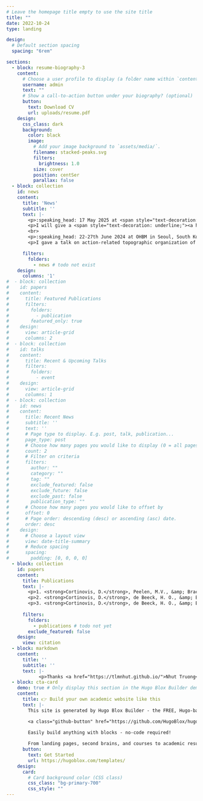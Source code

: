 ```yaml
---
# Leave the homepage title empty to use the site title
title: ""
date: 2022-10-24
type: landing

design:
  # Default section spacing
  spacing: "6rem"

sections:
  - block: resume-biography-3
    content:
      # Choose a user profile to display (a folder name within `content/authors/`)
      username: admin
      text: ""
      # Show a call-to-action button under your biography? (optional)
      button:
        text: Download CV
        url: uploads/resume.pdf
    design:
      css_class: dark
      background:
        color: black
        image:
          # Add your image background to `assets/media/`.
          filename: stacked-peaks.svg
          filters:
            brightness: 1.0
          size: cover
          position: centSer
          parallax: false
  - block: collection
    id: news
    content:
      title: 'News'
      subtitle: ''
      text: |-
        <p>:speaking_head: 17 May 2025 at <span style="text-decoration: underline;"><a href="https://www.visionsciences.org/">VSS</a></span> in St Pete Beach, Florida, US :loudspeaker:</p>
        <p>I will give a <span style="text-decoration: underline;"><a href="https://www.visionsciences.org/presentation/?id=1910">talk</a></span> on object dimensions underlying food selectivity in visual cortex.</p>      
        <br>
        <p>:speaking_head: 22-27th June 2024 at OHBM in Seoul, South Korea :loudspeaker:</p>
        <p>I gave a talk on action-related topographic organization of category-selectivity in visual cortex and in artificial neural networks.</p>

      filters:
        folders:
          - news # todo not exist
    design:
      columns: '1'
#  - block: collection
#    id: papers
#    content:
#      title: Featured Publications
#      filters:
#        folders:
#          - publication
#        featured_only: true
#    design:
#      view: article-grid
#      columns: 2
#  - block: collection
#    id: talks
#    content:
#      title: Recent & Upcoming Talks
#      filters:
#        folders:
#          - event
#    design:
#      view: article-grid
#      columns: 1
#  - block: collection
#    id: news
#    content:
#      title: Recent News
#      subtitle: ''
#      text: ''
#      # Page type to display. E.g. post, talk, publication...
#      page_type: post
#      # Choose how many pages you would like to display (0 = all pages)
#      count: 2
#      # Filter on criteria
#      filters:
#        author: ""
#        category: ""
#        tag: ""
#        exclude_featured: false
#        exclude_future: false
#        exclude_past: false
#        publication_type: ""
#      # Choose how many pages you would like to offset by
#      offset: 0
#      # Page order: descending (desc) or ascending (asc) date.
#      order: desc
#    design:
#      # Choose a layout view
#      view: date-title-summary
#      # Reduce spacing
#      spacing:
#        padding: [0, 0, 0, 0]
  - block: collection
    id: papers
    content:
      title: Publications
      text: |-
        <p>1. <strong>Cortinovis, D.</strong>, Peelen, M.V., &amp; Bracci, S. (2025). Tool Representations in Human Visual Cortex. <em>Journal of Cognitive Neuroscience.</em> [<span style="text-decoration: underline;"><a href="https://direct.mit.edu/jocn/article/37/3/515/125486">Paper</a></span>]</p>
        <p>2. <strong>Cortinovis, D.</strong>, de Beeck, H. O., &amp; Bracci, S. (2023). The role of action-related properties in shaping the object space in the biological and artificial brain. <em>Journal of Vision, 23(9), 4868-4868.</em> [<span style="text-decoration: underline;"><a href="https://jov.arvojournals.org/article.aspx?articleid=2791637">Abstract</a></span>]</p>
        <p>3. <strong>Cortinovis, D.</strong>, de Beeck, H. O., &amp; Bracci, S. (2021). The organization of body-parts representations in Deep Convolutional Neural Networks. <em>Perception, 50(1_SUPPL), 123-123.</em></p>
      
      filters:
        folders:
          - publications # todo not yet
        exclude_featured: false
    design:
      view: citation
  - block: markdown
    content:
      title: ''
      subtitle: ''
      text: |-
            <p>Thanks <a href="https://tlmnhut.github.io/">Nhut Truong</a> for the help to make the page :innocent:</p>	
  - block: cta-card
    demo: true # Only display this section in the Hugo Blox Builder demo site
    content:
      title: 👉 Build your own academic website like this
      text: |-
        This site is generated by Hugo Blox Builder - the FREE, Hugo-based open source website builder trusted by 250,000+ academics like you.

        <a class="github-button" href="https://github.com/HugoBlox/hugo-blox-builder" data-color-scheme="no-preference: light; light: light; dark: dark;" data-icon="octicon-star" data-size="large" data-show-count="true" aria-label="Star HugoBlox/hugo-blox-builder on GitHub">Star</a>

        Easily build anything with blocks - no-code required!
        
        From landing pages, second brains, and courses to academic resumés, conferences, and tech blogs.
      button:
        text: Get Started
        url: https://hugoblox.com/templates/
    design:
      card:
        # Card background color (CSS class)
        css_class: "bg-primary-700"
        css_style: ""
---
```

